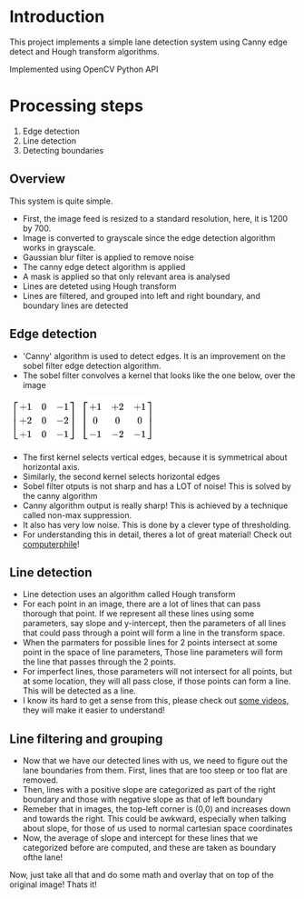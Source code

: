 # Introduction
This project implements a simple lane detection system using Canny edge detect and Hough transform algorithms.

Implemented using OpenCV Python API

# Processing steps
1) Edge detection
2) Line detection
3) Detecting boundaries

## Overview
This system is quite simple. 
- First, the image feed is resized to a standard resolution, here, it is 1200 by 700.
- Image is converted to grayscale since the edge detection algorithm works in grayscale.
- Gaussian blur filter is applied to remove noise
- The canny edge detect algorithm is applied
- A mask is applied so that only relevant area is analysed
- Lines are deteted using Hough transform
- Lines are filtered, and grouped into left and right boundary, and boundary lines are detected

## Edge detection
- 'Canny' algorithm is used to detect edges. It is an improvement on the sobel filter edge detection algorithm. 
- The sobel filter convolves a kernel that looks like the one below, over the image

![sobel filter image](/images/guide/SobelVertical.png)
![sobel filter image](/images/guide/SobelHorizontal.png)
- The first kernel selects  vertical edges, because it is symmetrical about horizontal axis.
- Similarly, the  second kernel selects horizontal edges
- Sobel filter otputs is not sharp and has a LOT of noise! This is solved by the canny algorithm
- Canny algorithm output is really sharp! This is achieved by a technique called non-max suppression.
- It also has very low noise. This is done by a clever type of thresholding.
- For understanding this in detail, theres a lot of great material! Check out [computerphile](https://youtu.be/sRFM5IEqR2w)!

## Line detection
- Line detection uses an algorithm called Hough transform
- For each point in an image, there are a lot of lines that can pass thorough that point. If we represent all these lines using some parameters, say slope and y-intercept, then the parameters of all lines that could pass through a point will form a line in the transform space.
- When the parmaters for possible lines for 2 points intersect at some point in the space of line parameters, Those line parameters will form the line that passes through the 2 points.
- For imperfect lines, those parameters will not intersect for all points, but at some location, they will all pass close, if those points can form a line. This will be detected as a  line.
- I know its hard to get a sense from this, please check out [some videos](https://youtu.be/6yVMpaIoxIU), they will make it easier to understand!

## Line filtering and grouping
- Now that we have our detected lines with us, we need to figure out the lane boundaries from them. First, lines that are too steep or too flat are removed.
- Then, lines with a positive slope are categorized as part of the right boundary and those with negative slope as that of left boundary
- Remeber that in images, the top-left corner is (0,0) and increases down and towards the right. This could be awkward, especially when talking about slope, for those of us used to normal cartesian space coordinates
- Now, the average of slope and intercept for these lines that we categorized before are computed, and these are taken as boundary ofthe lane!

Now, just take all that and do some math and overlay that on top of the original image! Thats it!
